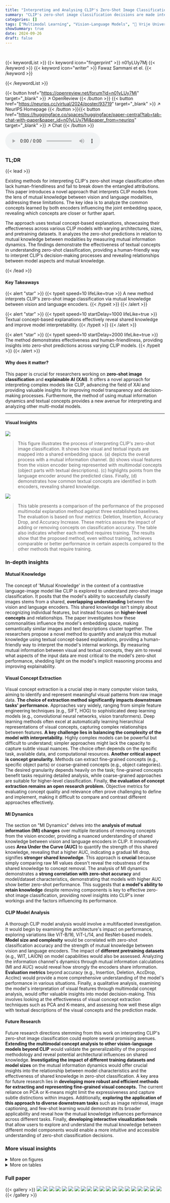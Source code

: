 ```yaml
---
title: "Interpreting and Analysing CLIP's Zero-Shot Image Classification via Mutual Knowledge"
summary: "CLIP's zero-shot image classification decisions are made interpretable using a novel mutual-knowledge approach based on textual concepts, demonstrating effective and human-friendly analysis across div..."
categories: []
tags: ["Multimodal Learning", "Vision-Language Models", "🏢 Vrije Universiteit Brussel",]
showSummary: true
date: 2024-09-26
draft: false
---
```


<br>

{{< keywordList >}}
{{< keyword icon="fingerprint" >}} n01yLUy7Mj {{< /keyword >}}
{{< keyword icon="writer" >}} Fawaz Sammani et el. {{< /keyword >}}
 
{{< /keywordList >}}

{{< button href="https://openreview.net/forum?id=n01yLUy7Mj" target="_blank" >}}
↗ OpenReview
{{< /button >}}
{{< button href="https://neurips.cc/virtual/2024/poster/93719" target="_blank" >}}
↗ NeurIPS Homepage
{{< /button >}}{{< button href="https://huggingface.co/spaces/huggingface/paper-central?tab=tab-chat-with-paper&paper_id=n01yLUy7Mj&paper_from=neurips" target="_blank" >}}
↗ Chat
{{< /button >}}



<audio controls>
    <source src="https://ai-paper-reviewer.com/n01yLUy7Mj/podcast.wav" type="audio/wav">
    Your browser does not support the audio element.
</audio>


### TL;DR


{{< lead >}}

Existing methods for interpreting CLIP's zero-shot image classification often lack human-friendliness and fail to break down the entangled attributions. This paper introduces a novel approach that interprets CLIP models from the lens of mutual knowledge between vision and language modalities, addressing these limitations.  The key idea is to analyze the common concepts learned by both encoders influencing the joint embedding space, revealing which concepts are closer or further apart.

The approach uses textual concept-based explanations, showcasing their effectiveness across various CLIP models with varying architectures, sizes, and pretraining datasets. It analyzes the zero-shot predictions in relation to mutual knowledge between modalities by measuring mutual information dynamics. The findings demonstrate the effectiveness of textual concepts in understanding zero-shot classification, providing a human-friendly way to interpret CLIP's decision-making processes and revealing relationships between model aspects and mutual knowledge.

{{< /lead >}}


#### Key Takeaways

{{< alert "star" >}}
{{< typeit speed=10 lifeLike=true >}} A new method interprets CLIP's zero-shot image classification via mutual knowledge between vision and language encoders. {{< /typeit >}}
{{< /alert >}}

{{< alert "star" >}}
{{< typeit speed=10 startDelay=1000 lifeLike=true >}} Textual concept-based explanations effectively reveal shared knowledge and improve model interpretability. {{< /typeit >}}
{{< /alert >}}

{{< alert "star" >}}
{{< typeit speed=10 startDelay=2000 lifeLike=true >}} The method demonstrates effectiveness and human-friendliness, providing insights into zero-shot predictions across varying CLIP models. {{< /typeit >}}
{{< /alert >}}

#### Why does it matter?
This paper is crucial for researchers working on **zero-shot image classification** and **explainable AI (XAI)**. It offers a novel approach for interpreting complex models like CLIP, advancing the field of XAI and providing valuable insights for improving model transparency and decision-making processes.  Furthermore, the method of using mutual information dynamics and textual concepts provides a new avenue for interpreting and analyzing other multi-modal models.

------
#### Visual Insights



![](https://ai-paper-reviewer.com/n01yLUy7Mj/figures_1_1.jpg)

> This figure illustrates the process of interpreting CLIP's zero-shot image classification.  It shows how visual and textual inputs are mapped into a shared embedding space.  (a) depicts the overall process with a mutual information channel. (b) shows visual features from the vision encoder being represented with multimodal concepts (object parts with textual descriptions). (c) highlights points from the language encoder around the predicted class. Finally, (d) demonstrates how common textual concepts are identified in both encoders, revealing shared knowledge.





![](https://ai-paper-reviewer.com/n01yLUy7Mj/tables_6_1.jpg)

> This table presents a comparison of the performance of the proposed multimodal explanation method against three established baselines.  The evaluation is based on four metrics: Deletion, Insertion, Accuracy Drop, and Accuracy Increase.  These metrics assess the impact of adding or removing concepts on classification accuracy.  The table also indicates whether each method requires training. The results show that the proposed method, even without training, achieves comparable or better performance in certain aspects compared to the other methods that require training.





### In-depth insights


#### Mutual Knowledge
The concept of 'Mutual Knowledge' in the context of a contrastive language-image model like CLIP is explored to understand zero-shot image classification.  It posits that the model's ability to successfully classify images stems from a shared, **overlapping understanding** between the vision and language encoders.  This shared knowledge isn't simply about recognizing individual features, but instead focuses on **higher-level concepts** and relationships. The paper investigates how these commonalities influence the model's embedding space, making semantically similar images and text descriptions cluster together.  The researchers propose a novel method to quantify and analyze this mutual knowledge using textual concept-based explanations, providing a human-friendly way to interpret the model's internal workings. By measuring mutual information between visual and textual concepts, they aim to reveal what aspects of the input data are most critical to the model's zero-shot performance, shedding light on the model's implicit reasoning process and improving explainability.

#### Visual Concept Extraction
Visual concept extraction is a crucial step in many computer vision tasks, aiming to identify and represent meaningful visual patterns from raw image data.  **The choice of extraction method significantly impacts downstream tasks' performance.**  Approaches vary widely, ranging from simple feature engineering techniques (e.g., SIFT, HOG) to sophisticated deep learning models (e.g., convolutional neural networks, vision transformers). Deep learning methods often excel at automatically learning hierarchical representations of visual concepts, capturing complex relationships between features.  **A key challenge lies in balancing the complexity of the model with interpretability.**  Highly complex models can be powerful but difficult to understand; simpler approaches might lack the capacity to capture subtle visual nuances. The choice often depends on the specific task, available data, and computational resources. **Another critical aspect is concept granularity.**  Methods can extract fine-grained concepts (e.g., specific object parts) or coarse-grained concepts (e.g., object categories). The desired granularity depends heavily on the task; fine-grained concepts benefit tasks requiring detailed analysis, while coarse-grained approaches are suitable for higher-level classification.  Finally, **the evaluation of concept extraction remains an open research problem.**  Objective metrics for evaluating concept quality and relevance often prove challenging to define and implement, making it difficult to compare and contrast different approaches effectively.

#### MI Dynamics
The section on "MI Dynamics" delves into the **analysis of mutual information (MI) changes** over multiple iterations of removing concepts from the vision encoder, providing a nuanced understanding of shared knowledge between vision and language encoders in CLIP.  It innovatively uses **Area Under the Curve (AUC)** to quantify the strength of this shared knowledge, revealing that a higher AUC, indicating a gradual MI drop, signifies **stronger shared knowledge**. This approach is **crucial** because simply comparing raw MI values doesn't reveal the robustness of the shared knowledge to concept removal.  The analysis of MI dynamics demonstrates a **strong correlation with zero-shot accuracy** and model/dataset characteristics, demonstrating that models with higher AUC show better zero-shot performance. This suggests that **a model's ability to retain knowledge** despite removing components is key to effective zero-shot image classification, providing novel insights into CLIP's inner workings and the factors influencing its performance.

#### CLIP Model Analysis
A thorough CLIP model analysis would involve a multifaceted investigation.  It would begin by examining the architecture's impact on performance, exploring variations like ViT-B/16, ViT-L/14, and ResNet-based models.  **Model size and complexity** would be correlated with zero-shot classification accuracy and the strength of mutual knowledge between vision and language encoders. The impact of **different pretraining datasets** (e.g., WIT, LAION) on model capabilities would also be assessed.  Analyzing the information channel's dynamics through mutual information calculations (MI and AUC) would reveal how strongly the encoders share information.  **Evaluation metrics** beyond accuracy (e.g., Insertion, Deletion, AccDrop, AccInc) would provide a more comprehensive understanding of the model's performance in various situations.  Finally, a qualitative analysis, examining the model's interpretation of visual features through multimodal concept analysis, would offer valuable insights into model decision-making.  This involves looking at the effectiveness of visual concept extraction techniques such as PCA and K-means, and assessing how well these align with textual descriptions of the visual concepts and the prediction made.

#### Future Research
Future research directions stemming from this work on interpreting CLIP's zero-shot image classification could explore several promising avenues.  **Extending the multimodal concept analysis to other vision-language models beyond CLIP** would validate the generalizability of the proposed methodology and reveal potential architectural influences on shared knowledge.  **Investigating the impact of different training datasets and model sizes** on the mutual information dynamics would offer crucial insights into the relationship between model characteristics and the effectiveness of shared knowledge in zero-shot classification.  A key area for future research lies in **developing more robust and efficient methods for extracting and representing fine-grained visual concepts.** The current reliance on PCA or K-means might limit the expressiveness and capture subtle distinctions within images.  Additionally, **exploring the application of this approach to diverse downstream tasks** such as image retrieval, image captioning, and few-shot learning would demonstrate its broader applicability and reveal how the mutual knowledge influences performance across different tasks.  Finally, **developing interactive visualization tools** that allow users to explore and understand the mutual knowledge between different model components would enable a more intuitive and accessible understanding of zero-shot classification decisions.


### More visual insights

<details>
<summary>More on figures
</summary>


![](https://ai-paper-reviewer.com/n01yLUy7Mj/figures_3_1.jpg)

> This figure illustrates the process of obtaining multimodal concepts for interpreting CLIP's zero-shot image classification decisions. It shows three main steps: (a) Deriving visual concepts from the vision encoder by applying eigendecomposition or K-means clustering on the image patches, (b) Querying each visual concept from a textual bank to obtain corresponding textual descriptions, and (c) Deriving textual concepts from the language encoder by identifying points around the zero-shot prediction in the embedding space. The final output is a common space of fine-grained textual concepts from both encoders, enabling the calculation of mutual information.


![](https://ai-paper-reviewer.com/n01yLUy7Mj/figures_8_1.jpg)

> This figure presents three plots that illustrate the relationship between mutual information (MI), area under the curve (AUC), and zero-shot classification accuracy in CLIP models. The left plot shows MI dynamics curves for different ViT model architectures with the same pretraining data.  The middle plot shows MI dynamics curves for the ViT-B/16 model trained on different datasets.  Finally, the right plot shows the correlation between AUC and zero-shot accuracy for both ViT and ResNet models, demonstrating a positive correlation.


![](https://ai-paper-reviewer.com/n01yLUy7Mj/figures_8_2.jpg)

> This figure shows four examples of multimodal concepts extracted from the vision encoder. Each example shows an image with different regions highlighted in different colors, each region representing a visual concept. Below each image, there is a list of textual descriptions corresponding to each of the visual concepts. These descriptions are short and concise, making them human-friendly and easily interpretable. The figure aims to showcase how the model extracts and represents fine-grained visual concepts and how these are linked to textual concepts in the vision encoder.


![](https://ai-paper-reviewer.com/n01yLUy7Mj/figures_8_3.jpg)

> This figure presents three graphs illustrating the relationship between mutual information (MI), area under the curve (AUC), and zero-shot classification accuracy across different CLIP models.  The left graph shows MI dynamics across several ViT models with the same pretraining data but varying architecture and patch sizes.  The middle graph shows MI dynamics across different ViT models with varying pretraining data but a fixed architecture. The right graph shows a positive correlation between AUC and zero-shot accuracy for both ViT and ResNet models, indicating stronger shared knowledge leads to higher accuracy.  This demonstrates how different architectural choices and data size affect model performance.


![](https://ai-paper-reviewer.com/n01yLUy7Mj/figures_9_1.jpg)

> This figure visualizes the mutual concepts learned by both vision and language encoders of CLIP for two examples.  In the first example, mutual concepts are shown to be distinctive for the prediction of cello (e.g., handheld musical instrument, strings stretched across the head, a sound hole), indicating effective representation of the image and class in the joint space. The second example shows that language encoder is stronger than visual encoder at encoding the concept of rattle snake, since it provides related concepts, while the mutual concepts are weaker.  These visualizations highlight how the two encoders learn in common and influence each other.


![](https://ai-paper-reviewer.com/n01yLUy7Mj/figures_14_1.jpg)

> This figure illustrates the proposed method for interpreting CLIP's zero-shot image classification. It shows how visual and textual inputs are mapped into a shared embedding space, and how mutual information between the two modalities is used to understand the model's decisions.  The figure is broken down into four parts: (a) CLIP's joint embedding space and its information channel. (b) Multimodal concepts extracted from the vision encoder. (c) Textual descriptions identified from the language encoder around the zero-shot prediction. (d) The common space of textual concepts shared by the vision and language encoders, revealing the mutual knowledge learned.


![](https://ai-paper-reviewer.com/n01yLUy7Mj/figures_15_1.jpg)

> This figure illustrates the methodology used to derive visual and textual concepts to calculate mutual information.  Panel (a) shows the process of deriving visual concepts through PCA or k-means clustering on image patches. Panel (b) shows how these visual concepts are described using textual concepts from a pre-defined bank of concepts.  Finally, Panel (c) shows how textual concepts are derived from the language encoder to establish a common ground for MI calculation.


![](https://ai-paper-reviewer.com/n01yLUy7Mj/figures_18_1.jpg)

> This figure shows four examples of how the model identifies and describes visual concepts using multimodal concepts. Each image is divided into regions, each with a distinct color representing a different visual concept.  Beneath each image are textual descriptions corresponding to the color-coded regions, providing fine-grained visual and textual descriptions of the object's parts.  These details demonstrate the model's ability to break down object recognition into fine-grained details, going beyond simple high-level interpretations of an object as a whole.


![](https://ai-paper-reviewer.com/n01yLUy7Mj/figures_19_1.jpg)

> This figure illustrates the architecture of the Multimodal Concept Bottleneck Model (MM-CBM) baseline.  The process starts with encoding the set of textual descriptors (D) using CLIP's language encoder, followed by a linear projection to obtain concept features (Q). These features serve as queries for an attention mechanism.  The image (I) is encoded using CLIP's vision encoder, producing key and value features (K, V).  Cross-attention is then applied, followed by a linear layer (W) to create bottleneck output (U).  Finally, U is fed to a classifier to predict the class.  The visual concepts are obtained by decomposing the prediction into its elements before summation and visual attention is performed on its tokens.


![](https://ai-paper-reviewer.com/n01yLUy7Mj/figures_20_1.jpg)

> This figure shows the training and concept labeling process for the concept labeler module used as a baseline in the paper.  The process involves using the CLIP vision encoder to extract feature activation maps. A DropBlock technique is applied to simulate a feature map labeling scenario. Then, a concept labeling process is performed where these features are used to train a classifier to predict textual concepts. The output is a set of concept labels corresponding to these features.


![](https://ai-paper-reviewer.com/n01yLUy7Mj/figures_21_1.jpg)

> This figure visualizes feature activation maps from different neurons of a Vision Transformer (ViT-B/16) model.  Each image shows a different neuron's activation map overlaid on the input image. The leftmost image in each row shows the neuron with the highest activation, generally corresponding to the main object in the image. The other neurons within the same row highlight different features or parts of the object, demonstrating that various neurons are specialized for encoding different aspects of the visual input.


![](https://ai-paper-reviewer.com/n01yLUy7Mj/figures_23_1.jpg)

> This figure shows the deletion and insertion curves generated by successively removing and adding the identified visual concepts in the order of importance. The deletion curve shows the class score decreasing as more concepts are removed, while the insertion curve shows the class score increasing as more concepts are added. The similarity score is multiplied by 2.5.


![](https://ai-paper-reviewer.com/n01yLUy7Mj/figures_25_1.jpg)

> This figure illustrates the process of interpreting CLIP's zero-shot image classification from the perspective of mutual knowledge between vision and language modalities. It shows how visual and textual inputs are mapped into a shared embedding space, and how this space is used to interpret the classification decisions. The figure also illustrates how the authors' approach uses textual concept-based explanations to analyze the shared knowledge and zero-shot predictions.


![](https://ai-paper-reviewer.com/n01yLUy7Mj/figures_26_1.jpg)

> This figure shows four examples of how the model identifies and extracts multimodal concepts from visual input. Each example visualizes different parts of an object and their corresponding textual concepts.  The textual concepts are fine-grained and descriptive, going beyond general labels to highlight specific visual features. This method helps to break down complex visual features into smaller, more manageable units that contribute to the model's prediction.


![](https://ai-paper-reviewer.com/n01yLUy7Mj/figures_26_2.jpg)

> This figure visualizes the mutual concepts identified by both vision and language encoders of CLIP for two example zero-shot predictions.  The first example shows mutual concepts that are highly relevant to the prediction of a flute (e.g., musical instrument, mouthpiece).  The second example depicts mutual concepts that are less specific and relevant to the prediction of a moped (e.g., two-wheeled vehicle, wheels). This illustrates how the strength of mutual knowledge between the two encoders can vary depending on the specific class and the prediction.


</details>




<details>
<summary>More on tables
</summary>


![](https://ai-paper-reviewer.com/n01yLUy7Mj/tables_6_2.jpg)
> This table presents the zero-shot classification accuracy results on the ImageNet validation set for various CLIP models.  It compares the performance of CLIP models using the proposed multimodal concepts against existing baselines. The table shows the baseline accuracy, the accuracy achieved using the authors' multimodal concepts, and the improvement in accuracy resulting from using the proposed method.  Both ResNet and ViT architectures are included in the comparison.

![](https://ai-paper-reviewer.com/n01yLUy7Mj/tables_7_1.jpg)
> This table presents the Mutual Information (MI) and Area Under the Curve (AUC) scores for thirteen different CLIP models.  The models vary in architecture (ViTs, ResNets, ConvNeXTs), size, and pretraining datasets (400M, 1B, 2B).  Both PCA and K-means clustering methods were used for feature extraction. The table also includes the Top-1 accuracy for each model on the ImageNet validation set.  This data allows for analysis of the relationship between model architecture, size, pretraining data, feature extraction method, and the strength of shared knowledge between the vision and language encoders of CLIP as measured by MI and AUC.

![](https://ai-paper-reviewer.com/n01yLUy7Mj/tables_14_1.jpg)
> This table presents the results of ablation studies conducted to determine the best approach for extracting prominent image patches.  Three types of visual features were compared: tokens and keys from the last attention layer of the Vision Transformer, and an ensemble of both. Two decomposition methods were used: Graph Decomposition (GDC) and Principal Component Analysis (PCA). The table shows the CorLoc (Correct Localization) metric for each combination of feature type and decomposition method, indicating the percentage of samples where the identified patch accurately represents the ground truth object.  The results highlight the superior performance of GDC, especially when using token features.

![](https://ai-paper-reviewer.com/n01yLUy7Mj/tables_14_2.jpg)
> This table presents the results of an experiment designed to evaluate the effectiveness of the proposed multimodal concepts in improving the zero-shot classification accuracy of CLIP models.  It compares the zero-shot accuracy achieved by using the authors' multimodal concepts against baseline methods from previous work ([36, 43]). The comparison is done separately for ResNet and ViT architectures, showing the improvement in accuracy provided by the multimodal concepts. The 'A' column indicates the increase in accuracy relative to the baseline.

![](https://ai-paper-reviewer.com/n01yLUy7Mj/tables_15_1.jpg)
> This table presents the Mutual Information (MI) and Area Under the Curve (AUC) scores obtained for various CLIP models using both PCA and K-means methods.  The models are categorized into families (ViTs, ResNets, and ConvNeXts), each with variations in architecture, size, and pretraining datasets.  The table also shows the Top-1 accuracy achieved by each model on the ImageNet validation set.  The data helps in understanding the relationship between model characteristics (size, architecture, training data), the MI and AUC values which represent shared knowledge between vision and text encoders, and the resulting zero-shot classification accuracy.

![](https://ai-paper-reviewer.com/n01yLUy7Mj/tables_16_1.jpg)
> This table presents the ablation study on different prompts and LLMs for generating textual descriptors.  Four prompts (P1-P4) and four LLMs (GPT-3.5, GPT-40-mini, GPT-40, Llama3.1-8B-Instruct) along with an ensemble of GPT-3.5 and GPT-40-mini were tested.  The table shows the zero-shot top-1 and top-5 accuracy, inter-class diversity (InterDiv), and intra-class diversity (IntraDiv) for each combination.  InterDiv measures the diversity of descriptors across classes, while IntraDiv measures the similarity between descriptors within a class (lower is better). The results highlight the impact of prompt engineering and LLM choice on descriptor quality, which affects the downstream image classification performance.

![](https://ai-paper-reviewer.com/n01yLUy7Mj/tables_20_1.jpg)
> This table presents the performance comparison between the proposed multimodal explanation method and three established baselines (MM-CBM, MM-ProtoSim, Feature Maps) using four evaluation metrics (Deletion, Insertion, AccDrop, AccInc).  The baselines require training while the proposed method is training-free. The metrics measure the impact on model accuracy of adding or removing concepts. Higher Insertion and AccInc scores, and lower Deletion and AccDrop scores indicate better explanation performance.

![](https://ai-paper-reviewer.com/n01yLUy7Mj/tables_24_1.jpg)
> This table presents the mutual information (MI) and Area Under the Curve (AUC) for various ViT models on the Places365 dataset.  The models are grouped by size (Model Size section) and pretraining data (Pretrain Data section). For each model, the top-1 accuracy on the dataset is also provided. This allows for a comparison of the MI and AUC scores in relation to model architecture and the size and quality of pretraining data used.

![](https://ai-paper-reviewer.com/n01yLUy7Mj/tables_24_2.jpg)
> This table presents the Mutual Information (MI) and Area Under the Curve (AUC) for different CLIP models evaluated on the Food-101 dataset.  The models vary in size and pretraining dataset size (1B or 2B images).  The MI quantifies the shared information between the vision and language encoders.  The AUC describes the MI dynamics as concepts are sequentially removed, indicating the robustness of the shared knowledge.  Higher AUC values suggest stronger shared knowledge.

![](https://ai-paper-reviewer.com/n01yLUy7Mj/tables_27_1.jpg)
> This table presents a comparison of the performance of the proposed multimodal explanations against three baselines on four evaluation metrics: Deletion, Insertion, Accuracy Drop, and Accuracy Increase.  The baselines represent existing single-modality methods adapted to the multimodal setting.  The proposed method does not require training, while the baselines do. The metrics assess how well the explanations identify important features for the model's predictions. Higher Insertion and Accuracy Increase scores are better, while lower Deletion and Accuracy Drop scores are better.

</details>




### Full paper

{{< gallery >}}
<img src="https://ai-paper-reviewer.com/n01yLUy7Mj/1.png" class="grid-w50 md:grid-w33 xl:grid-w25" />
<img src="https://ai-paper-reviewer.com/n01yLUy7Mj/2.png" class="grid-w50 md:grid-w33 xl:grid-w25" />
<img src="https://ai-paper-reviewer.com/n01yLUy7Mj/3.png" class="grid-w50 md:grid-w33 xl:grid-w25" />
<img src="https://ai-paper-reviewer.com/n01yLUy7Mj/4.png" class="grid-w50 md:grid-w33 xl:grid-w25" />
<img src="https://ai-paper-reviewer.com/n01yLUy7Mj/5.png" class="grid-w50 md:grid-w33 xl:grid-w25" />
<img src="https://ai-paper-reviewer.com/n01yLUy7Mj/6.png" class="grid-w50 md:grid-w33 xl:grid-w25" />
<img src="https://ai-paper-reviewer.com/n01yLUy7Mj/7.png" class="grid-w50 md:grid-w33 xl:grid-w25" />
<img src="https://ai-paper-reviewer.com/n01yLUy7Mj/8.png" class="grid-w50 md:grid-w33 xl:grid-w25" />
<img src="https://ai-paper-reviewer.com/n01yLUy7Mj/9.png" class="grid-w50 md:grid-w33 xl:grid-w25" />
<img src="https://ai-paper-reviewer.com/n01yLUy7Mj/10.png" class="grid-w50 md:grid-w33 xl:grid-w25" />
<img src="https://ai-paper-reviewer.com/n01yLUy7Mj/11.png" class="grid-w50 md:grid-w33 xl:grid-w25" />
<img src="https://ai-paper-reviewer.com/n01yLUy7Mj/12.png" class="grid-w50 md:grid-w33 xl:grid-w25" />
<img src="https://ai-paper-reviewer.com/n01yLUy7Mj/13.png" class="grid-w50 md:grid-w33 xl:grid-w25" />
<img src="https://ai-paper-reviewer.com/n01yLUy7Mj/14.png" class="grid-w50 md:grid-w33 xl:grid-w25" />
<img src="https://ai-paper-reviewer.com/n01yLUy7Mj/15.png" class="grid-w50 md:grid-w33 xl:grid-w25" />
<img src="https://ai-paper-reviewer.com/n01yLUy7Mj/16.png" class="grid-w50 md:grid-w33 xl:grid-w25" />
<img src="https://ai-paper-reviewer.com/n01yLUy7Mj/17.png" class="grid-w50 md:grid-w33 xl:grid-w25" />
<img src="https://ai-paper-reviewer.com/n01yLUy7Mj/18.png" class="grid-w50 md:grid-w33 xl:grid-w25" />
<img src="https://ai-paper-reviewer.com/n01yLUy7Mj/19.png" class="grid-w50 md:grid-w33 xl:grid-w25" />
<img src="https://ai-paper-reviewer.com/n01yLUy7Mj/20.png" class="grid-w50 md:grid-w33 xl:grid-w25" />
{{< /gallery >}}